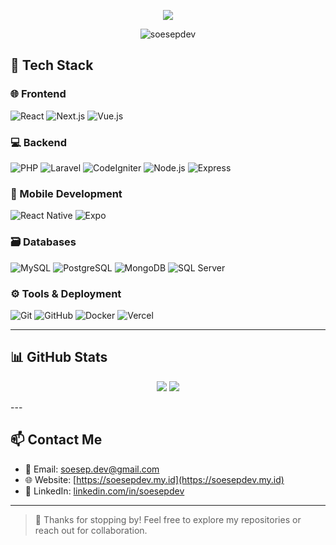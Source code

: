 <!-- Typing animation heading -->
<p align="center">
  <img src="https://readme-typing-svg.demolab.com/?lines=Hi,+I'm+Soesep!;Fullstack+Developer;React,+Laravel,+Node.js+%26+More!;&center=true&width=500&height=50">
</p>

<!-- Profile views counter -->
<p align="center">
  <img src="https://komarev.com/ghpvc/?username=soesepdev&label=Profile+Views&color=0e75b6&style=flat" alt="soesepdev" />
</p>

## 🧰 Tech Stack

### 🌐 Frontend  
![React](https://img.shields.io/badge/React-20232A?style=for-the-badge&logo=react&logoColor=61DAFB)
![Next.js](https://img.shields.io/badge/Next.js-000000?style=for-the-badge&logo=nextdotjs&logoColor=ffffff)
![Vue.js](https://img.shields.io/badge/Vue.js-35495E?style=for-the-badge&logo=vue.js&logoColor=4FC08D)

### 💻 Backend  
![PHP](https://img.shields.io/badge/PHP-777BB4?style=for-the-badge&logo=php&logoColor=fff)
![Laravel](https://img.shields.io/badge/Laravel-F9322C?style=for-the-badge&logo=laravel&logoColor=fff)
![CodeIgniter](https://img.shields.io/badge/CodeIgniter-EF4223?style=for-the-badge&logo=codeigniter&logoColor=fff)
![Node.js](https://img.shields.io/badge/Node.js-339933?style=for-the-badge&logo=node.js&logoColor=fff)
![Express](https://img.shields.io/badge/Express.js-000000?style=for-the-badge&logo=express&logoColor=fff)

### 📱 Mobile Development  
![React Native](https://img.shields.io/badge/React_Native-20232A?style=for-the-badge&logo=react&logoColor=61DAFB)
![Expo](https://img.shields.io/badge/Expo-000020?style=for-the-badge&logo=expo&logoColor=white)

### 🗃️ Databases  
![MySQL](https://img.shields.io/badge/MySQL-00758F?style=for-the-badge&logo=mysql&logoColor=fff)
![PostgreSQL](https://img.shields.io/badge/PostgreSQL-336791?style=for-the-badge&logo=postgresql&logoColor=fff)
![MongoDB](https://img.shields.io/badge/MongoDB-47A248?style=for-the-badge&logo=mongodb&logoColor=fff)
![SQL Server](https://img.shields.io/badge/Microsoft_SQL_Server-CC2927?style=for-the-badge&logo=microsoftsqlserver&logoColor=white)

### ⚙️ Tools & Deployment  
![Git](https://img.shields.io/badge/Git-F05032?style=for-the-badge&logo=git&logoColor=fff)
![GitHub](https://img.shields.io/badge/GitHub-181717?style=for-the-badge&logo=github&logoColor=fff)
![Docker](https://img.shields.io/badge/Docker-2496ED?style=for-the-badge&logo=docker&logoColor=fff)
![Vercel](https://img.shields.io/badge/Vercel-000?style=for-the-badge&logo=vercel&logoColor=white)

---

## 📊 GitHub Stats

<p align="center">
  <img src="https://github-readme-stats.vercel.app/api?username=soesepdev&show_icons=true&theme=radical" />
  <img src="https://github-readme-stats.vercel.app/api/top-langs/?username=soesepdev&layout=compact&theme=radical" />
<!--   <img src="https://github-readme-streak-stats.herokuapp.com/?user=soesepdev&theme=radical" /> -->
</p>
---

## 📫 Contact Me

- 📧 Email: [soesep.dev@gmail.com](mailto:soesep.dev@gmail.com)
- 🌐 Website: [https://soesepdev.my.id](https://soesepdev.my.id)
- 💼 LinkedIn: [linkedin.com/in/soesepdev](https://linkedin.com/in/soesepdev)

---

> 🚀 Thanks for stopping by! Feel free to explore my repositories or reach out for collaboration.
